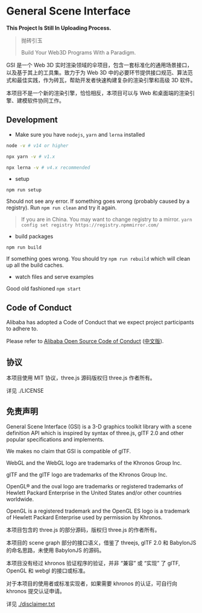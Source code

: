 # General Scene Interface

**This Project Is Still In Uploading Process.**

> 抛砖引玉
>
> Build Your Web3D Programs With a Paradigm.

GSI 是一个 Web 3D 实时渲染领域的伞项目，包含一套标准化的通用场景接口，以及基于其上的工具集。致力于为 Web 3D 中的必要环节提供接口规范、算法范式和最佳实践，作为砖瓦，帮助开发者快速构建复杂的渲染引擎和高级 3D 软件。

本项目不是一个新的渲染引擎，恰恰相反，本项目可以与 Web 和桌面端的渲染引擎、建模软件协同工作。

## Development

- Make sure you have `nodejs`, `yarn` and `lerna` installed

```sh
node -v # v14 or higher

npx yarn -v # v1.x

npx lerna -v # v4.x recommended
```

- setup

`npm run setup`

Should not see any error. If something goes wrong (probably caused by a registry). Run `npm run clean` and try it again.

> If you are in China. You may want to change registry to a mirror. `yarn config set registry https://registry.npmmirror.com/`

- build packages

`npm run build`

If something goes wrong. You should try `npm run rebuild` which will clean up all the build caches.

- watch files and serve examples

Good old fashioned `npm start`

## Code of Conduct

Alibaba has adopted a Code of Conduct that we expect project participants to adhere to.

Please refer to [Alibaba Open Source Code of Conduct](https://github.com/AlibabaDR/community/blob/master/CODE_OF_CONDUCT.md) ([中文版](https://github.com/AlibabaDR/community/blob/master/CODE_OF_CONDUCT_zh.md)).

## 协议

本项目使用 MIT 协议，three.js 源码版权归 three.js 作者所有。

详见 ./LICENSE

## 免责声明

General Scene Interface (GSI) is a 3-D graphics toolkit library with a scene definition API which is inspired by syntax of three.js, glTF 2.0 and other popular specifications and implements.

We makes no claim that GSI is compatible of glTF.

WebGL and the WebGL logo are trademarks of the Khronos Group Inc.

glTF and the glTF logo are trademarks of the Khronos Group Inc.

OpenGL® and the oval logo are trademarks or registered trademarks of Hewlett Packard Enterprise in the United States and/or other countries worldwide.

OpenGL is a registered trademark and the OpenGL ES logo is a trademark of Hewlett Packard Enterprise used by permission by Khronos.

本项目包含的 three.js 的部分源码，版权归 three.js 的作者所有。

本项目的 scene graph 部分的接口语义，借鉴了 threejs, glTF 2.0 和 BabylonJS 的命名思路，未使用 BabylonJS 的源码。

本项目没有经过 khronos 验证程序的验证，并非 “兼容” 或 “实现” 了 glTF, OpenGL 和 webgl 的接口或标准。

对于本项目的使用者或标准实现者，如果需要 khronos 的认证，可自行向 khronos 提交认证申请。

详见 [./disclaimer.txt](./disclaimer.txt)
